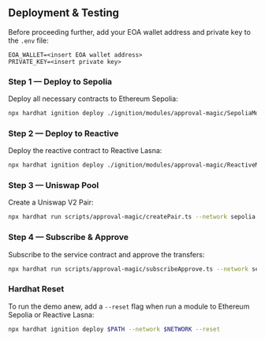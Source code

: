 ## Deployment & Testing

Before proceeding further, add your EOA wallet address and private key to the `.env` file:

```env
EOA_WALLET=<insert EOA wallet address>
PRIVATE_KEY=<insert private key>
```

### Step 1 — Deploy to Sepolia

Deploy all necessary contracts to Ethereum Sepolia:

```bash
npx hardhat ignition deploy ./ignition/modules/approval-magic/SepoliaModule.ts --network sepolia
```

### Step 2 — Deploy to Reactive

Deploy the reactive contract to Reactive Lasna:

```bash
npx hardhat ignition deploy ./ignition/modules/approval-magic/ReactiveModule.ts --network lasna
```

### Step 3 — Uniswap Pool

Create a Uniswap V2 Pair:

```bash
npx hardhat run scripts/approval-magic/createPair.ts --network sepolia
```

### Step 4 — Subscribe & Approve

Subscribe to the service contract and approve the transfers:

```bash
npx hardhat run scripts/approval-magic/subscribeApprove.ts --network sepolia
```

### Hardhat Reset

To run the demo anew, add a `--reset` flag when run a module to Ethereum Sepolia or Reactive Lasna:

```bash
npx hardhat ignition deploy $PATH --network $NETWORK --reset
```